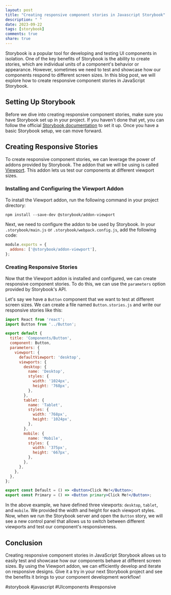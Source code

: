 ```yaml
---
layout: post
title: "Creating responsive component stories in Javascript Storybook"
description: " "
date: 2023-09-22
tags: [storybook]
comments: true
share: true
---
```


Storybook is a popular tool for developing and testing UI components in isolation. One of the key benefits of Storybook is the ability to create stories, which are individual units of a component's behavior or appearance. However, sometimes we need to test and showcase how our components respond to different screen sizes. In this blog post, we will explore how to create responsive component stories in JavaScript Storybook.

## Setting Up Storybook

Before we dive into creating responsive component stories, make sure you have Storybook set up in your project. If you haven't done that yet, you can follow the official [Storybook documentation](https://storybook.js.org/docs/react/get-started/introduction) to set it up. Once you have a basic Storybook setup, we can move forward.

## Creating Responsive Stories

To create responsive component stories, we can leverage the power of addons provided by Storybook. The addon that we will be using is called [Viewport](https://www.npmjs.com/package/@storybook/addon-viewport). This addon lets us test our components at different viewport sizes.

### Installing and Configuring the Viewport Addon

To install the Viewport addon, run the following command in your project directory:

```
npm install --save-dev @storybook/addon-viewport
```

Next, we need to configure the addon to be used by Storybook. In your `.storybook/main.js` or `.storybook/webpack.config.js`, add the following code:

```js
module.exports = {
  addons: ['@storybook/addon-viewport'],
};
```

### Creating Responsive Stories

Now that the Viewport addon is installed and configured, we can create responsive component stories. To do this, we can use the `parameters` option provided by Storybook's API.

Let's say we have a `Button` component that we want to test at different screen sizes. We can create a file named `Button.stories.js` and write our responsive stories like this:

```jsx
import React from 'react';
import Button from '../Button';

export default {
  title: 'Components/Button',
  component: Button,
  parameters: {
    viewport: {
      defaultViewport: 'desktop',
      viewports: {
        desktop: {
          name: 'Desktop',
          styles: {
            width: '1024px',
            height: '768px',
          },
        },
        tablet: {
          name: 'Tablet',
          styles: {
            width: '768px',
            height: '1024px',
          },
        },
        mobile: {
          name: 'Mobile',
          styles: {
            width: '375px',
            height: '667px',
          },
        },
      },
    },
  },
};

export const Default = () => <Button>Click Me!</Button>;
export const Primary = () => <Button primary>Click Me!</Button>;
```

In the above example, we have defined three viewports: `desktop`, `tablet`, and `mobile`. We provided the width and height for each viewport styles. Now, when we run the Storybook server and open the `Button` story, we will see a new control panel that allows us to switch between different viewports and test our component's responsiveness.

## Conclusion

Creating responsive component stories in JavaScript Storybook allows us to easily test and showcase how our components behave at different screen sizes. By using the Viewport addon, we can efficiently develop and iterate on responsive designs. Give it a try in your next Storybook project and see the benefits it brings to your component development workflow!

#storybook #javascript #UIcomponents #responsive